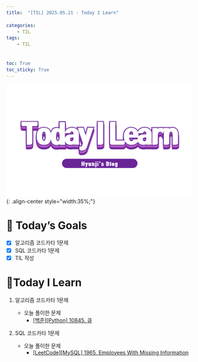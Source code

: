 ```yaml
---
title:  "[TIL] 2025.05.21 - Today I Learn" 

categories: 
    - TIL
tags: 
    - TIL


toc: True
toc_sticky: True
---
```


![TIL](/assets/images/TIL3.png){: .align-center style="width:35%;"}


# 🎯 Today’s Goals
- [x] 알고리즘 코드카타 1문제
- [x] SQL 코드카타 1문제
- [x] TIL 작성

# 👀Today I Learn
1. 알고리즘 코드카타 1문제

   - 오늘 풀이한 문제
     - [[백준][Python] 10845. 큐](https://hzi09.github.io/python_boj/python_10845/)

2. SQL 코드카타 1문제

   - 오늘 풀이한 문제
     - [[LeetCode][MySQL] 1965. Employees With Missing Information](https://hzi09.github.io/mysql_leetcode/lc_sql_1965)

